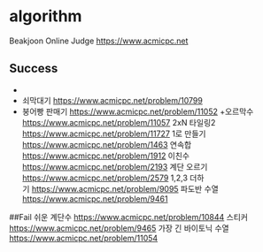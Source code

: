 # algorithm
Beakjoon Online Judge <https://www.acmicpc.net>

## Success
+ <Dynamic Programming>
+ 쇠막대기 https://www.acmicpc.net/problem/10799
+ 붕어빵 판매기 https://www.acmicpc.net/problem/11052
+오르막수 https://www.acmicpc.net/problem/11057
2xN 타일링2 https://www.acmicpc.net/problem/11727
1로 만들기 https://www.acmicpc.net/problem/1463
연속합 https://www.acmicpc.net/problem/1912
이친수 https://www.acmicpc.net/problem/2193
계단 오르기 https://www.acmicpc.net/problem/2579
1,2,3 더하기 https://www.acmicpc.net/problem/9095
파도반 수열 https://www.acmicpc.net/problem/9461

##Fail
쉬운 계단수 https://www.acmicpc.net/problem/10844
스티커 https://www.acmicpc.net/problem/9465
가장 긴 바이토닉 수열 https://www.acmicpc.net/problem/11054
